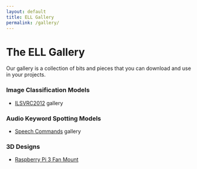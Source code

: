 ```yaml
---
layout: default
title: ELL Gallery
permalink: /gallery/
---
```


# The ELL Gallery

Our gallery is a collection of bits and pieces that you can download and use in your projects.

### Image Classification Models

- [ILSVRC2012](/ELL/gallery/ILSVRC2012/) gallery

### Audio Keyword Spotting Models

- [Speech Commands](/ELL/gallery/speech_commands_v0.01/) gallery

### 3D Designs

- [Raspberry Pi 3 Fan Mount](/ELL/gallery/Raspberry-Pi-3-Fan-Mount)
